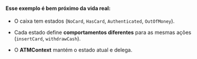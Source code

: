#### Esse exemplo é bem próximo da vida real:

- O caixa tem estados (`NoCard`, `HasCard`, `Authenticated`, `OutOfMoney`).

- Cada estado define **comportamentos diferentes** para as mesmas ações (`insertCard`, `withdrawCash`).

- O **ATMContext** mantém o estado atual e delega.